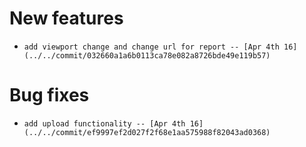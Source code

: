 
# New features

-     add viewport change and change url for report -- [Apr 4th 16](../../commit/032660a1a6b0113ca78e082a8726bde49e119b57)

# Bug fixes

-     add upload functionality -- [Apr 4th 16](../../commit/ef9997ef2d027f2f68e1aa575988f82043ad0368)
